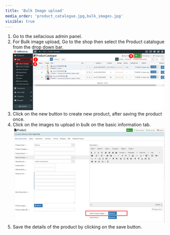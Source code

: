 ```yaml
---
title: 'Bulk Image upload'
media_order: 'product_catalogue.jpg,bulk_images.jpg'
visible: true
---
```


1. Go to the sellacious admin panel.
2. For Bulk image upload, Go to the shop then select the Product catalogue from the drop down bar.
![](product_catalogue.jpg)
3. Click on the new button to create new product, after saving the product once.
4. Click on the images to upload in bulk on the basic information tab.
![](bulk_images.jpg)
5. Save the details of the product by clicking on the save button.